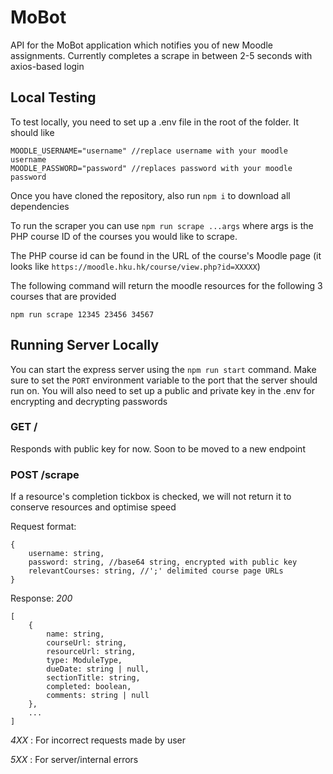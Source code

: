 # MoBot

API for the MoBot application which notifies you of new Moodle assignments. Currently completes a scrape in between 2-5 seconds with axios-based login

## Local Testing
To test locally, you need to set up a .env file in the root of the folder. It should like 
```
MOODLE_USERNAME="username" //replace username with your moodle username
MOODLE_PASSWORD="password" //replaces password with your moodle password
```

Once you have cloned the repository, also run `npm i` to download all dependencies

To run the scraper you can use `npm run scrape ...args` where args is the PHP course ID of the courses you would like to scrape.

The PHP course id can be found in the URL of the course's Moodle page (it looks like `https://moodle.hku.hk/course/view.php?id=XXXXX`)

The following command will return the moodle resources for the following 3 courses that are provided

```
npm run scrape 12345 23456 34567
```

## Running Server Locally
You can start the express server using the `npm run start` command. Make sure to set the `PORT` environment variable to the port that the server should run on.
You will also need to set up a public and private key in the .env for encrypting and decrypting passwords

### GET /

Responds with public key for now. Soon to be moved to a new endpoint

### POST /scrape

If a resource's completion tickbox is checked, we will not return it to conserve resources and optimise speed

Request format:

```
{
    username: string,
    password: string, //base64 string, encrypted with public key
    relevantCourses: string, //';' delimited course page URLs
}
```

Response:
_200_

```
[
    {
        name: string,
        courseUrl: string,
        resourceUrl: string,
        type: ModuleType,
        dueDate: string | null,
        sectionTitle: string,
        completed: boolean,
        comments: string | null
    },
    ...
]
```

_4XX_ : For incorrect requests made by user

_5XX_ : For server/internal errors
